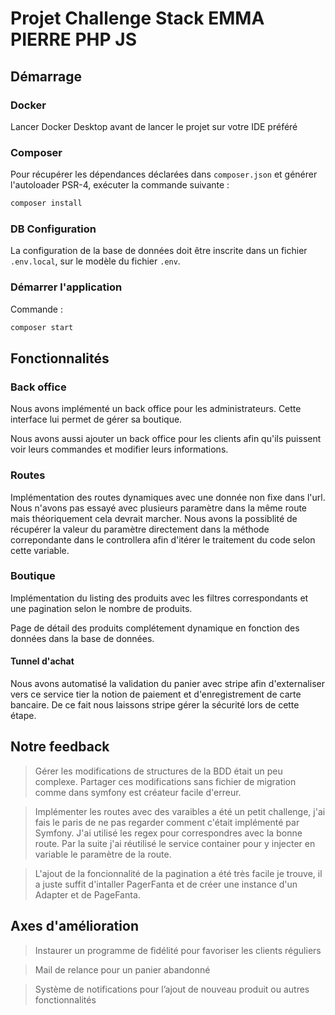 
# Projet Challenge Stack EMMA PIERRE PHP JS

## Démarrage

### Docker

Lancer Docker Desktop avant de lancer le projet sur votre IDE préféré

### Composer

Pour récupérer les dépendances déclarées dans `composer.json` et générer l'autoloader PSR-4, exécuter la commande suivante :

```bash
composer install
```

### DB Configuration

La configuration de la base de données doit être inscrite dans un fichier `.env.local`, sur le modèle du fichier `.env`.

### Démarrer l'application

Commande :

```bash
composer start
```

## Fonctionnalités

### Back office

Nous avons implémenté un back office pour les administrateurs. Cette interface lui permet de gérer sa boutique.

Nous avons aussi ajouter un back office pour les clients afin qu'ils puissent voir leurs commandes et modifier leurs informations.

### Routes

Implémentation des routes dynamiques avec une donnée non fixe dans l'url. Nous n'avons pas essayé avec plusieurs paramètre dans la même route mais théoriquement cela devrait marcher.
Nous avons la possiblité de récupérer la valeur du paramètre directement dans la méthode correpondante dans le controllera afin d'itérer le traitement du code selon cette variable.

### Boutique

Implémentation du listing des produits avec les filtres correspondants et une pagination selon le nombre de produits.

Page de détail des produits complétement dynamique en fonction des données dans la base de données.

#### Tunnel d'achat

Nous avons automatisé la validation du panier avec stripe afin d'externaliser vers ce service tier la notion de paiement et d'enregistrement de carte bancaire. De ce fait nous laissons stripe gérer la sécurité lors de cette étape.

## Notre feedback

> Gérer les modifications de structures de la BDD était un peu complexe. Partager ces modifications sans fichier de migration comme dans symfony est créateur facile d'erreur.

> Implémenter les routes avec des varaibles a été un petit challenge, j'ai fais le paris de ne pas regarder comment c'était implémenté par Symfony. J'ai utilisé les regex pour correspondres avec la bonne route. Par la suite j'ai réutilisé le service container pour y injecter en variable le paramètre de la route.

> L'ajout de la foncionnalité de la pagination a été très facile je trouve, il a juste suffit d'intaller PagerFanta et de créer une instance d'un Adapter et de PageFanta.

## Axes d'amélioration

> Instaurer un programme de fidélité pour favoriser les clients réguliers

> Mail de relance pour un panier abandonné

> Système de notifications pour l’ajout de nouveau produit ou autres fonctionnalités

